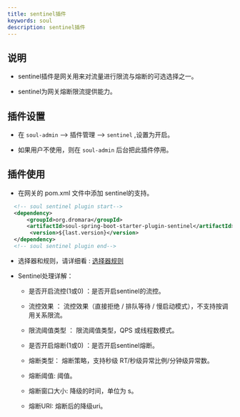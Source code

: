 ```yaml
---
title: sentinel插件
keywords: soul
description: sentinel插件
---
```


## 说明

* sentinel插件是网关用来对流量进行限流与熔断的可选选择之一。

* sentinel为网关熔断限流提供能力。


## 插件设置

* 在 `soul-admin` -->  插件管理 --> `sentinel` ,设置为开启。

* 如果用户不使用，则在 `soul-admin` 后台把此插件停用。


## 插件使用

* 在网关的 pom.xml 文件中添加 sentinel的支持。
```xml
  <!-- soul sentinel plugin start-->
  <dependency>
      <groupId>org.dromara</groupId>
      <artifactId>soul-spring-boot-starter-plugin-sentinel</artifactId>
       <version>${last.version}</version>
  </dependency>
  <!-- soul sentinel plugin end-->
``` 

* 选择器和规则，请详细看 : [选择器规则](selector.md)

* Sentinel处理详解：

    * 是否开启流控(1或0) ：是否开启sentinel的流控。
    
    * 流控效果 ： 流控效果（直接拒绝 / 排队等待 / 慢启动模式），不支持按调用关系限流。
    
    * 限流阈值类型 ： 限流阈值类型，QPS 或线程数模式。
    
    * 是否开启熔断(1或0) ：是否开启sentinel熔断。
    
    * 熔断类型： 熔断策略，支持秒级 RT/秒级异常比例/分钟级异常数。
    
    * 熔断阈值: 阈值。
    
    * 熔断窗口大小: 降级的时间，单位为 s。
    
    * 熔断URI: 熔断后的降级uri。

